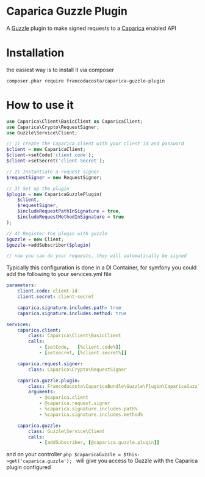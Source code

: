# Caparica Guzzle Plugin
A [Guzzle](https://github.com/guzzle/guzzle) plugin to make signed requests to a [Caparica](https://github.com/francodacosta/caparica) enabled API

# Installation
the easiest way is to install it via composer

```composer.phar require francodacosta/caparica-guzzle-plugin```


# How to use it
```php
use Caparica\Client\BasicClient as CaparicaClient;
use Caparica\Crypto\RequestSigner;
use Guzzle\Service\Client;

// 1) create the Caparica client with your client id and password
$client = new CaparicaClient;
$client->setCode('client code');
$client->setSecret('client Secret');

// 2) Instantiate a request signer
$requestSigner = new RequestSigner;

// 3) Set up the plugin
$plugin = new CaparicaGuzzlePlugin(
    $client,
    $requestSigner,
    $includeRequestPathInSignature = true,
    $includeRequestMethodInSignature = true
);

// 4) Register the plugin with guzzle
$guzzle = new Client;
$guzzle->addSubscriber($plugin)

// now you can do your requests, they will automatically be signed
```

Typically this configuration is done in a DI Container, for symfony you could
add the following to your services.yml file

```yml
parameters:
    client.code: client-id
    client.secret: client-secret

    caparica.signature.includes.path: true
    caparica.signature.includes.method: true

services:
    caparica.client:
        class: Caparica\Client\BasicClient
        calls:
            - [setCode,   [%client.code%]]
            - [setsecret, [%client.secret%]]

    caparica.request.signer:
        class: Caparica\Crypto\RequestSigner

    caparica.guzzle.plugin:
        class: Francodacosta\CaparicaBundle\Guzzle\Plugin\CaparicaGuzzlePlugin
        arguments:
            - @caparica.client
            - @caparica.request.signer
            - %caparica.signature.includes.path%
            - %caparica.signature.includes.method%

    caparica.guzzle:
        class: Guzzle\Service\Client
        calls:
            - [addSubscriber, [@caparica.guzzle.plugin]]

```

and on your controller ```php $caparicaGuzzle = $this->get('caparica.guzzle'); ``` will give you access to Guzzle with the Caparica plugin configured
